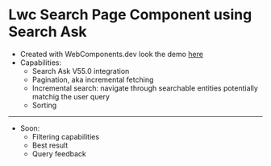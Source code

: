 # Lwc Search Page Component using Search Ask


* Created with WebComponents.dev look the demo [here](https://webcomponents.dev/view/v2uGeZ8rLZnAmVx84RZS)
* Capabilities:
  * Search Ask V55.0 integration
  * Pagination, aka incremental fetching
  * Incremental search: navigate through searchable entities potentially matchig the user query
  * Sorting
----
* Soon:
  * Filtering capabilities
  * Best result
  * Query feedback